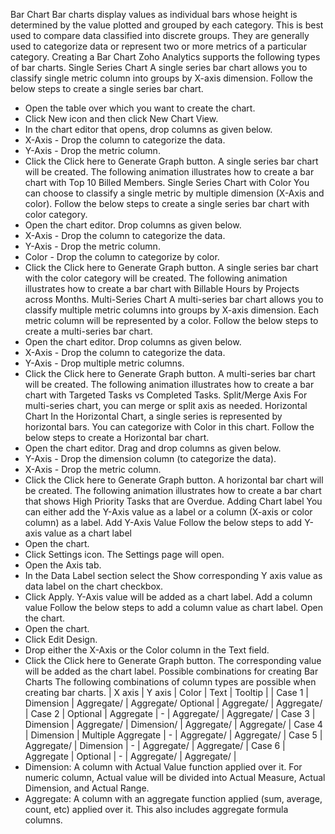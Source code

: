 Bar Chart
Bar charts display values as individual bars whose height is determined by the value plotted and grouped by each category. This is best used to compare data classified into discrete groups. They are generally used to categorize data or represent two or more metrics of a particular category.
Creating a Bar Chart
Zoho Analytics supports the following types of bar charts.
Single Series Chart
A single series bar chart allows you to classify single metric column into groups by X-axis dimension.
Follow the below steps to create a single series bar chart.
- Open the table over which you want to create the chart.
- Click New icon and then click New Chart View.
- In the chart editor that opens, drop columns as given below.
- X-Axis - Drop the column to categorize the data.
- Y-Axis - Drop the metric column.
- Click the Click here to Generate Graph button. A single series bar chart will be created.
The following animation illustrates how to create a bar chart with Top 10 Billed Members.
Single Series Chart with Color
You can choose to classify a single metric by multiple dimension (X-Axis and color).
Follow the below steps to create a single series bar chart with color category.
- Open the chart editor. Drop columns as given below.
- X-Axis - Drop the column to categorize the data.
- Y-Axis - Drop the metric column.
- Color - Drop the column to categorize by color.
- Click the Click here to Generate Graph button. A single series bar chart with the color category will be created.
The following animation illustrates how to create a bar chart with Billable Hours by Projects across Months.
Multi-Series Chart
A multi-series bar chart allows you to classify multiple metric columns into groups by X-axis dimension. Each metric column will be represented by a color.
Follow the below steps to create a multi-series bar chart.
- Open the chart editor. Drop columns as given below.
- X-Axis - Drop the column to categorize the data.
- Y-Axis - Drop multiple metric columns.
- Click the Click here to Generate Graph button. A multi-series bar chart will be created.
The following animation illustrates how to create a bar chart with Targeted Tasks vs Completed Tasks.
Split/Merge Axis
For multi-series chart, you can merge or split axis as needed.
Horizontal Chart
In the Horizontal Chart, a single series is represented by horizontal bars. You can categorize with Color in this chart. Follow the below steps to create a Horizontal bar chart.
- Open the chart editor. Drag and drop columns as given below.
- Y-Axis - Drop the dimension column (to categorize the data).
- X-Axis - Drop the metric column.
- Click the Click here to Generate Graph button. A horizontal bar chart will be created.
The following animation illustrates how to create a bar chart that shows High Priority Tasks that are Overdue.
Adding Chart label
You can either add the Y-Axis value as a label or a column (X-axis or color column) as a label.
Add Y-Axis Value
Follow the below steps to add Y-axis value as a chart label
- Open the chart.
- Click Settings icon. The Settings page will open.
- Open the Axis tab.
- In the Data Label section select the Show corresponding Y axis value as data label on the chart checkbox.
- Click Apply. Y-Axis value will be added as a chart label.
Add a column value
Follow the below steps to add a column value as chart label.
Open the chart.
- Open the chart.
- Click Edit Design.
- Drop either the X-Axis or the Color column in the Text field.
- Click the Click here to Generate Graph button. The corresponding value will be added as the chart label.
Possible combinations for creating Bar Charts
The following combinations of column types are possible when creating bar charts.
| X axis | Y axis | Color | Text | Tooltip | |
Case 1 | Dimension | Aggregate/ | Aggregate/ Optional | Aggregate/ | Aggregate/ |
Case 2 | Optional | Aggregate | - | Aggregate/ | Aggregate/ |
Case 3 | Dimension | Aggregate/ | Dimension/ | Aggregate/ | Aggregate/ |
Case 4 | Dimension | Multiple Aggregate | - | Aggregate/ | Aggregate/ |
Case 5 | Aggregate/ | Dimension | - | Aggregate/ | Aggregate/ |
Case 6 | Aggregate | Optional | - | Aggregate/ | Aggregate/ |
- Dimension: A column with Actual Value function applied over it. For numeric column, Actual value will be divided into Actual Measure, Actual Dimension, and Actual Range.
- Aggregate: A column with an aggregate function applied (sum, average, count, etc) applied over it. This also includes aggregate formula columns.